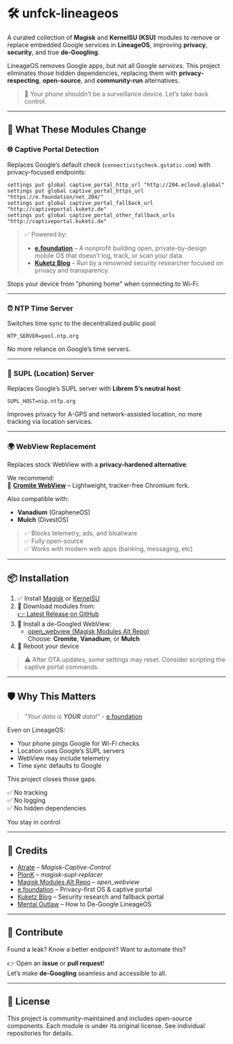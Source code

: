 # 🛠️ unfck-lineageos

A curated collection of **Magisk** and **KernelSU (KSU)** modules to remove or replace embedded Google services in **LineageOS**, improving **privacy**, **security**, and true **de-Googling**.

LineageOS removes Google apps, but not all Google *services*. This project eliminates those hidden dependencies, replacing them with **privacy-respecting**, **open-source**, and **community-run** alternatives.

> 🛑 Your phone shouldn’t be a surveillance device. Let’s take back control.

---

## 🔧 What These Modules Change

### 🌐 Captive Portal Detection
Replaces Google’s default check (`connectivitycheck.gstatic.com`) with privacy-focused endpoints:

```shell
settings put global captive_portal_http_url "http://204.ecloud.global"
settings put global captive_portal_https_url "https://e.foundation/net_204/"
settings put global captive_portal_fallback_url "http://captiveportal.kuketz.de"
settings put global captive_portal_other_fallback_urls "http://captiveportal.kuketz.de"
```

> ✅ Powered by:
> - **[e.foundation](https://e.foundation)** – A nonprofit building open, private-by-design mobile OS that doesn’t log, track, or scan your data.
> - **[Kuketz Blog](https://www.kuketz-blog.de)** – Run by a renowned security researcher focused on privacy and transparency.

Stops your device from "phoning home" when connecting to Wi-Fi.

---

### ⏰ NTP Time Server
Switches time sync to the decentralized public pool:

```shell
NTP_SERVER=pool.ntp.org
```

No more reliance on Google’s time servers.

---

### 📡 SUPL (Location) Server
Replaces Google’s SUPL server with **Librem 5’s neutral host**:

```shell
SUPL_HOST=nip.ntfp.org
```

Improves privacy for A-GPS and network-assisted location, no more tracking via location services.

---

### 🌍 WebView Replacement
Replaces stock WebView with a **privacy-hardened alternative**:

We recommend:  
🔹 **[Cromite WebView](https://github.com/uazo/cromite)** – Lightweight, tracker-free Chromium fork.

Also compatible with:
- **Vanadium** (GrapheneOS)
- **Mulch** (DivestOS)

> ✅ Blocks telemetry, ads, and bloatware  
> ✅ Fully open-source  
> ✅ Works with modern web apps (banking, messaging, etc)

---

## 📦 Installation

1. ✅ Install [Magisk](https://github.com/topjohnwu/Magisk) or [KernelSU](https://github.com/tiann/KernelSU)
2. 🔽 Download modules from:  
   [👉 Latest Release on GitHub](https://github.com/ch3gg5/unfck-lineageos/releases/latest)
3. 🔽 Install a de-Googled WebView:  
   - [open_webview (Magisk Modules Alt Repo)](https://github.com/Magisk-Modules-Alt-Repo/open_webview)  
   Choose: **Cromite**, **Vanadium**, or **Mulch**
4. 🔁 Reboot your device

> ⚠️ After OTA updates, some settings may reset. Consider scripting the captive portal commands.

---

## 🛡️ Why This Matters

> *"Your data is **YOUR** data!"* - [e.foundation](https://e.foundation)

Even on LineageOS:
- Your phone pings Google for Wi-Fi checks
- Location uses Google’s SUPL servers
- WebView may include telemetry
- Time sync defaults to Google

This project closes those gaps.

✅ No tracking  
✅ No logging  
✅ No hidden dependencies

You stay in control

---

## 🙏 Credits

- [Atrate](https://github.com/Atrate) – *Magisk-Captive-Control*
- [PlqnK](https://github.com/PlqnK) – *magisk-supl-replacer*
- [Magisk Modules Alt Repo](https://github.com/Magisk-Modules-Alt-Repo) – *open_webview*
- [e.foundation](https://e.foundation) – Privacy-first OS & captive portal
- [Kuketz Blog](https://www.kuketz-blog.de) – Security research and fallback portal
- [Mental Outlaw](https://www.youtube.com/watch?v=E1U5qoiR1fM) – How to De-Google LineageOS

---

## 🤝 Contribute

Found a leak? Know a better endpoint? Want to automate this?

👉 Open an **issue** or **pull request**!  
Let’s make **de-Googling** seamless and accessible to all.

---

## 📜 License

This project is community-maintained and includes open-source components. Each module is under its original license. See individual repositories for details.
